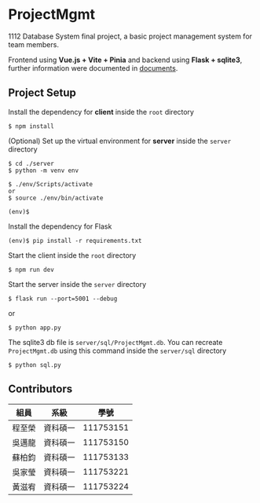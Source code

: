 # ProjectMgmt
1112 Database System final project, a basic project management system for team members.

Frontend using **Vue.js + Vite + Pinia** and backend using **Flask + sqlite3**, further information were documented in [documents](https://github.com/ZhiRongDev/ProjectMgmt/tree/main/documents).

## Project Setup
Install the dependency for **client** inside the `root` directory

```
$ npm install
```

(Optional) Set up the virtual environment for **server** inside the `server` directory

```
$ cd ./server
$ python -m venv env

$ ./env/Scripts/activate
or
$ source ./env/bin/activate

(env)$
```

Install the dependency for Flask

```
(env)$ pip install -r requirements.txt
```

Start the client inside the `root` directory

```
$ npm run dev
```

Start the server inside the `server` directory

```
$ flask run --port=5001 --debug
```

or 

```
$ python app.py
```

The sqlite3 db file is `server/sql/ProjectMgmt.db`. You can recreate `ProjectMgmt.db` using this command inside the `server/sql` directory

```
$ python sql.py
```

## Contributors
|組員|系級|學號|
|-|-|-|
|程至榮|資科碩一|111753151|
|吳邁龍|資科碩一|111753150|
|蘇柏鈞|資科碩一|111753133|
|吳家瑩|資科碩一|111753221|
|黃滋宥|資科碩一|111753224|
